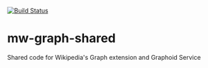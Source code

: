 [![Build Status](https://travis-ci.org/nyurik/mw-graph-shared.svg?branch=master)](https://travis-ci.org/nyurik/mw-graph-shared)

# mw-graph-shared
Shared code for Wikipedia's Graph extension and Graphoid Service
